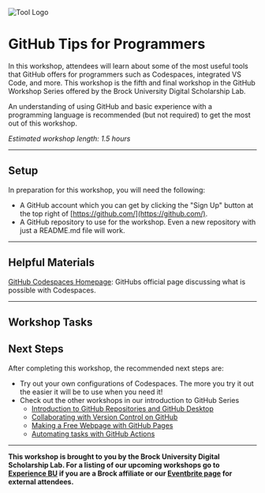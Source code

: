 ![Tool Logo](Github_Part4.png)

# GitHub Tips for Programmers

In this workshop, attendees will learn about some of the most useful tools that GitHub offers for programmers such as Codespaces, integrated VS Code, and more.  This workshop is the fifth and final workshop in the GitHub Workshop Series offered by the Brock University Digital Scholarship Lab.

An understanding of using GitHub and basic experience with a programming language is recommended (but not required) to get the most out of this workshop.  

*Estimated workshop length: 1.5 hours*

----
## Setup
In preparation for this workshop, you will need the following: 

 - A GitHub account which you can get by clicking the "Sign Up" button at the top right of [https://github.com/](https://github.com/).
 - A GitHub repository to use for the workshop.  Even a new repository with just a README.md file will work.
  
----
## Helpful Materials

[GitHub Codespaces Homepage](https://github.com/features/codespaces): GitHubs official page discussing what is possible with Codespaces.  

----
## Workshop Tasks




## Next Steps

After completing this workshop, the recommended next steps are:

 - Try out your own configurations of Codespaces.  The more you try it out the easier it will be to use when you need it!
 - Check out the other workshops in our introduction to GitHub Series
   - [Introduction to GitHub Repositories and GitHub Desktop](https://brockdsl.github.io/Introduction-to-GitHub-Repositories-and-GitHub-Desktop/)
   - [Collaborating with Version Control on GitHub](https://brockdsl.github.io/Collaborating-with-Version-Control-on-GitHub/)
   - [Making a Free Webpage with GitHub Pages](https://brockdsl.github.io/Making-a-Free-Webpage-with-GitHub-Pages/)
   - [Automating tasks with GitHub Actions](https://brockdsl.github.io/Automating-tasks-with-GitHub-Actions/)
  
 
 ----

  
**This workshop is brought to you by the Brock University Digital Scholarship Lab.  For a listing of our upcoming workshops go to [Experience BU](https://experiencebu.brocku.ca/organization/dsl) if you are a Brock affiliate or our [Eventbrite page](https://www.eventbrite.ca/o/brock-university-digital-scholarship-lab-21661627350) for external attendees.**

